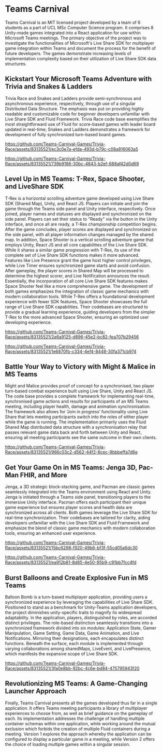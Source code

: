 # Teams Carnival
Teams Carnival is an MIT licensed project developed by a team of 6 students as a part of UCL MSc Computer Science program. It comprises 8 Unity-made games integrated into a React application for use within Microsoft Teams meetings. The primary objective of the project was to investigate the functionalities of Microsoft's Live Share SDK for multiplayer game integration within Teams and document the process for the benefit of future developers.  The games demonstrate increasing levels of implementation complexity based on their utilization of Live Share SDK data structures. 

## Kickstart Your Microsoft Teams Adventure with Trivia and Snakes & Ladders
  
Trivia Race and Snakes and Ladders provide semi-synchronous and asynchronous experience, respectively, through use of a singular Distributed Data Structure. The emphasis was put on providing highly readable and customizable code for beginner developers unfamiliar with Live Share SDK and Fluid Framework. Trivia Race code base exemplifies the most straightforward use of Fluid for score-based games with leader board updated in real-time; Snakes and Ladders demonstrates a framework for development of fully synchronized turn-based board games. 




https://github.com/Teams-Carnival-Games/Trivia-Race/assets/83135521/ec3c0e7a-efda-493d-b79c-c08a816063a5


https://github.com/Teams-Carnival-Games/Trivia-Race/assets/83135521/739b9186-30bc-4843-b2ef-688af42d0d69



## Level Up in MS Teams: T-Rex, Space Shooter, and LiveShare SDK

T-Rex is a horizontal scrolling adventure game developed using Live Share SDK (Shared Map), Unity, and React JS. Players can initiate and join the game through the Teams side panel and Unity interface, respectively. Once joined, player names and statuses are displayed and synchronized on the side panel. Players can set their status to "Ready" via the button in the Unity interface, and once all are ready, a T-Rex championship competition begins. After the game concludes, player scores are displayed and synchronized on the side panel, with all player information changes managed by the shared map. In addition, Space Shooter is a vertical scrolling adventure game that employs Unity, React JS and all core capabilities of the Live Share SDK. While it shares a similar game progression with T-Rex, its use of the complete set of Live Share SDK functions makes it more advanced. Features like Live Presence grant the game host higher control privileges, while Live Timer ensures synchronized game starts and avoid confusion. After gameplay, the player scores in Shared Map will be processed to determine the highest scorer, and Live Notification announces the result. Essentially, the incorporation of all core Live Share SDK features makes Space Shooter feel like a more comprehensive game. The development of both games emphasizes the integration of classic game mechanics with modern collaboration tools. While T-Rex offers a foundational development experience with fewer SDK features, Space Shooter showcases the full range of Live Share SDK capabilities. Their codebases are structured to provide a gradual learning experience, guiding developers from the simpler T-Rex to the more advanced Space Shooter, ensuring an optimized user developing experience. 

https://github.com/Teams-Carnival-Games/Trivia-Race/assets/83135521/2a6a9125-d896-45e2-bc82-fea707b29456

https://github.com/Teams-Carnival-Games/Trivia-Race/assets/83135521/1e6870fb-c334-4ef4-8448-30fa371cb974


## Battle Your Way to Victory with Might & Malice in MS Teams
 
Might and Malice provides proof of concept for a synchronised, two player turn-based combat experience built using Live Share, Unity and React JS. The code base provides a complete framework for implementing real-time, synchronised game actions and results for participants of an MS Teams meeting, including player health, damage and animation synchronisation. The framework also allows for ‘Join in progress’ functionality using Live Share that lets meeting participants switch into the roles of either player while the game is running. The implementation primarily uses the Fluid Shared Map distributed data structure with a synchronisation relay that passes relevant game data back and forth between Unity and React, ensuring all meeting participants see the same outcome in their own clients. 

https://github.com/Teams-Carnival-Games/Trivia-Race/assets/83135521/966c03c2-d562-44f2-8cec-9bbbeffa7d6e


## Get Your Game On in MS Teams: Jenga 3D, Pac-Man FHIR, and More
 
Jenga, a 3D strategic block-stacking game, and Pacman are classic games seamlessly integrated into the Teams environment using React and Unity. Jenga is initiated through a Teams side panel, transitioning players to the immersive Unity interface. Pacman offers each participant their unique game experience but ensures player scores and health data are synchronized across all clients. Both games leverage the Live Share SDK for real-time synchronization. Their codebases are tailored for clarity, aiding developers unfamiliar with the Live Share SDK and Fluid Framework and emphasize the blend of classic game mechanics with modern collaboration tools, ensuring an enhanced user experience. 


https://github.com/Teams-Carnival-Games/Trivia-Race/assets/83135521/15bc6298-f920-49b6-bf3f-55cd05a6dc30



https://github.com/Teams-Carnival-Games/Trivia-Race/assets/83135521/ea912b81-8d65-4e50-95b9-c91bb7fcc4fd


  
## Burst Balloons and Create Explosive Fun in MS Teams 
 
Balloon Bomb is a turn-based multiplayer application, providing users a synchronized experience by  leveraging the capabilities of Live Share SDK. Positioned to stand as a benchmark for Unity-Teams application developers,  the project diminishes unity-specific traits to magnify its widespread adaptability. In the application, players, distinguished by roles, are accorded distinct privileges. The role-based distinction seamlessly transitions into a synchronized framework divided into six modules:  Application State, Gamer Manipulation, Game Setting, Game Data, Game Animation, and Live Notifications. Mirroring their designations, each encapsulates distinct functions. Beneath the surface, each module is implemented through varying collaborations among sharedMaps, LiveEvent, and LivePresence, which manifests the expansive scope of Live Share SDK. 



https://github.com/Teams-Carnival-Games/Trivia-Race/assets/83135521/3fa0e8bb-92bc-4c6e-bd84-475795943f20



## Revolutionizing MS Teams: A Game-Changing Launcher Approach
 
Finally, Teams Carnival presents all the games developed thus far in a single application. It offers Teams meeting participants a library of multiplayer experiences to choose from, as well as brief guidance on the gameplay of each. Its implementation addresses the challenge of handling multiple container schemas within one application, while working around the mutual exclusion which forbids the creation of multiple Fluid containers during a meeting. Version 1 explores the approach whereby the application can be configured to display a particular game in a meeting, while Version 2 offers the choice of loading multiple games within a singular session. 

